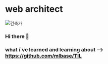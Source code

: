 # web architect
![건축가](../../Pictures/%EA%B1%B4%EC%B6%95%EA%B0%80.jpg)

### Hi there 👋

<!--
**mlbase/mlbase** is a ✨ _special_ ✨ repository because its `README.md` (this file) appears on your GitHub profile.

Here are some ideas to get you started:

- 🔭 I’m currently working on ...
- 🌱 I’m currently learning ...
- 👯 I’m looking to collaborate on ...
- 🤔 I’m looking for help with ...
- 💬 Ask me about ...
- 📫 How to reach me: ...
- 😄 Pronouns: ...
- ⚡ Fun fact: ...
-->

### what i`ve learned and learning about --> https://github.com/mlbase/TIL

